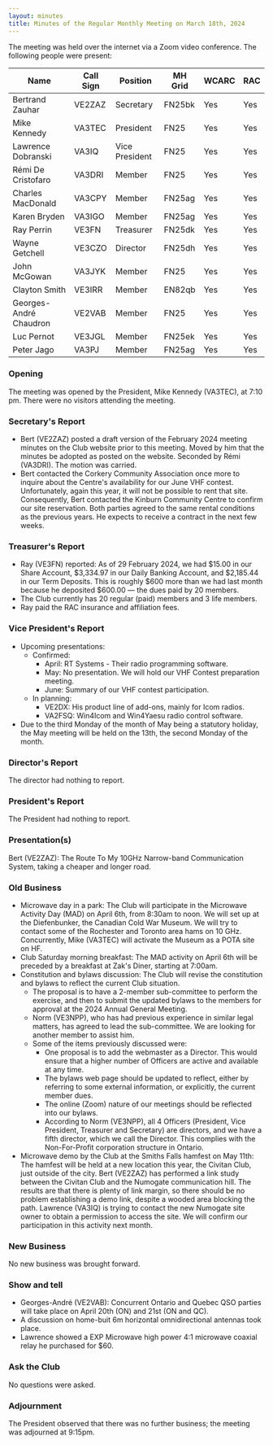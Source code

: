 ```yaml
---
layout: minutes
title: Minutes of the Regular Monthly Meeting on March 18th, 2024
---
```

The meeting was held over the internet via a Zoom video conference.
The following people were present:

| Name                   | Call Sign  | Position         | MH Grid | WCARC | RAC |
|------------------------|------------|------------------|---------|-------|-----|
| Bertrand Zauhar        | VE2ZAZ     | Secretary        | FN25bk  | Yes   | Yes |
| Mike Kennedy           | VA3TEC     | President        | FN25    | Yes   | Yes |
| Lawrence Dobranski     | VA3IQ      | Vice President   | FN25    | Yes   | Yes |
| Rémi De Cristofaro     | VA3DRI     | Member           | FN25    | Yes   | Yes |
| Charles MacDonald      | VA3CPY     | Member           | FN25ag  | Yes   | Yes |
| Karen Bryden           | VA3IGO     | Member           | FN25ag  | Yes   | Yes |
| Ray Perrin             | VE3FN      | Treasurer        | FN25dk  | Yes   | Yes |
| Wayne Getchell         | VE3CZO     | Director         | FN25dh  | Yes   | Yes |
| John McGowan           | VA3JYK     | Member           | FN25    | Yes   | Yes |
| Clayton Smith          | VE3IRR     | Member           | EN82qb  | Yes   | Yes |
| Georges-André Chaudron | VE2VAB     | Member           | FN25    | Yes   | Yes |
| Luc Pernot             | VE3JGL     | Member           | FN25ek  | Yes   | Yes |
| Peter Jago             | VA3PJ      | Member           | FN25ag  | Yes   | Yes |


### Opening
The meeting was opened by the President, Mike Kennedy (VA3TEC), at 7:10 pm.
There were no visitors attending the meeting.

### Secretary's Report
- Bert (VE2ZAZ) posted a draft version of the February 2024 meeting minutes on the Club website prior to this meeting. Moved by him that the minutes be adopted as posted on the website. Seconded by Rémi (VA3DRI). The motion was carried.
- Bert contacted the Corkery Community Association once more to inquire about the Centre's availability for our June VHF contest. Unfortunately, again this year, it will not be possible to rent that site. Consequently, Bert contacted the Kinburn Community Centre to confirm our site reservation. Both parties agreed to the same rental conditions as the previous years. He expects to receive a contract in the next few weeks.

### Treasurer's Report
- Ray (VE3FN) reported: As of 29 February 2024, we had $15.00 in our Share Account, $3,334.97 in our Daily Banking Account, and $2,185.44 in our Term Deposits.  This is roughly $600 more than we had last month because he deposited $600.00 — the dues paid by 20 members.
- The Club currently has 20 regular (paid) members and 3 life members.
- Ray paid the RAC insurance and affiliation fees.

### Vice President's Report
- Upcoming presentations:
  - Confirmed:
    - April: RT Systems - Their radio programming software.
    - May: No presentation. We will hold our VHF Contest preparation meeting.
    - June: Summary of our VHF contest participation.
  - In planning:
    - VE2DX: His product line of add-ons, mainly for Icom radios.
    - VA2FSQ: Win4Icom and Win4Yaesu radio control software.
- Due to the third Monday of the month of May being a statutory holiday, the May meeting will be held on the 13th, the second Monday of the month.

### Director's Report
The director had nothing to report.

### President's Report
The President had nothing to report.

### Presentation(s)
Bert (VE2ZAZ): The Route To My 10GHz Narrow-band Communication System, taking a cheaper and longer road.

### Old Business
- Microwave day in a park: The Club will participate in the Microwave Activity Day (MAD) on April 6th, from 8:30am to noon. We will set up at the Diefenbunker, the Canadian Cold War Museum. We will try to contact some of the Rochester and Toronto area hams on 10 GHz. Concurrently, Mike (VA3TEC) will activate the Museum as a POTA site on HF.
- Club Saturday morning breakfast: The MAD activity on April 6th will be preceded by a breakfast at Zak's Diner, starting at 7:00am.
- Constitution and bylaws discussion: The Club will revise the constitution and bylaws to reflect the current Club situation.
  - The proposal is to have a 2-member sub-committee to perform the exercise, and then to submit the updated bylaws to the members for approval at the 2024 Annual General Meeting.
  - Norm (VE3NPP), who has had previous experience in similar legal matters, has agreed to lead the sub-committee. We are looking for another member to assist him.
  - Some of the items previously discussed were:
    - One proposal is to add the webmaster as a Director. This would ensure that a higher number of Officers are active and available at any time.
    - The bylaws web page should be updated to reflect, either by referring to some external information, or explicitly, the current member dues.
    - The online (Zoom) nature of our meetings should be reflected into our bylaws.
    - According to Norm (VE3NPP), all 4 Officers (President, Vice President, Treasurer and Secretary) are directors, and we have a fifth director, which we call the Director. This complies with the Non-For-Profit corporation structure in Ontario.
- Microwave demo by the Club at the Smiths Falls hamfest on May 11th: The hamfest will be held at a new location this year, the Civitan Club, just outside of the city. Bert (VE2ZAZ) has performed a link study between the Civitan Club and the Numogate communication hill. The results are that there is plenty of link margin, so there should be no problem establishing a demo link, despite a wooded area blocking the path. Lawrence (VA3IQ) is trying to contact the new Numogate site owner to obtain a permission to access the site. We will confirm our participation in this activity next month.

### New Business
No new business was brought forward.

### Show and tell
- Georges-André (VE2VAB): Concurrent Ontario and Quebec QSO parties will take place on April 20th (ON) and 21st (ON and QC).
- A discussion on home-buit 6m horizontal omnidirectional antennas took place.
- Lawrence showed a EXP Microwave high power 4:1 microwave coaxial relay he purchased for $60.

### Ask the Club
No questions were asked.

### Adjournment
The President observed that there was no further business; the meeting was adjourned at 9:15pm.
